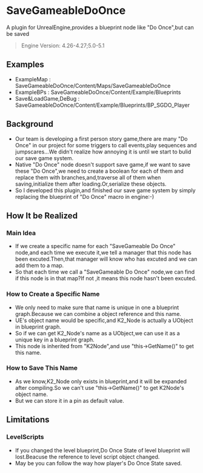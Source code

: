 # SaveGameableDoOnce
A plugin for UnrealEngine,provides a blueprint node like "Do Once",but can be saved
>Engine Version: 4.26-4.27;5.0-5.1
## Examples
- ExampleMap : SaveGameableDoOnce/Content/Maps/SaveGameableDoOnce
- ExampleBPs : SaveGameableDoOnce/Content/Example/Blueprints
- Save&LoadGame,DeBug : SaveGameableDoOnce/Content/Example/Blueprints/BP_SGDO_Player
## Background
- Our team is developing a first person story game,there are many "Do Once" in our project for some triggers to call events,play sequences and jumpscares...We didn't realize how annoying it is until we start to bulid our save game system.
- Native "Do Once" node doesn't support save game,if we want to save these "Do Once",we need to create a boolean for each of them and replace them with branches,and,traverse all of them when saving,initialize them after loading.Or,serialize  these objects.
- So I developed this plugin,and finished our save game system by simply replacing the blueprint of "Do Once" macro in engine:-)
## How It be Realized
### Main Idea
- If we create a specific name for each "SaveGameable Do Once" node,and each time we execute  it,we tell a manager that this node has been excuted.Then,that manager will know who has excuted and we can add them to a map.
- So that each time we call a "SaveGameable Do Once" node,we can find if this node is in that map?If not ,it means this node hasn't been excuted.  
### How to Create a Specific Name
- We only need to make sure that name is unique in one a blueprint graph.Because we can combine a object reference and this name.
- UE's object name would be specific,and K2_Node is actually a UObject in blueprint graph.
- So if we can get K2_Node's name as a UObject,we can use it as a unique key in a blueprint graph.
- This node is inherited from "K2Node",and use "this->GetName()" to get this name. 
### How to Save This Name
- As we know,K2_Node only exists in blueprint,and it will be expanded after compiling.So we can't use "this->GetName()" to get K2Node's object name.
- But we can store it in a pin as default value.
## Limitations
### LevelScripts
- If you changed the level blueprint,Do Once State of level blueprint will lost.Beacuse the reference to level script object changed.
- May be you can follow the way how player's Do Once State saved.
